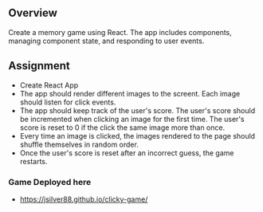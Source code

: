 ## Overview

Create a memory game using React. The app includes components, managing component state, and responding to user events.

## Assignment

* Create React App
* The app should render different images to the screent. Each image should listen for click events.
* The app should keep track of the user's score. The user's score should be incremented when clicking an image for the first time. The user's score is reset to 0 if the click the same image more than once.
* Every time an image is clicked, the images rendered to the page should shuffle themselves in random order.
* Once the user's score is reset after an incorrect guess, the game restarts.

### Game Deployed here
 * https://jsilver88.github.io/clicky-game/

